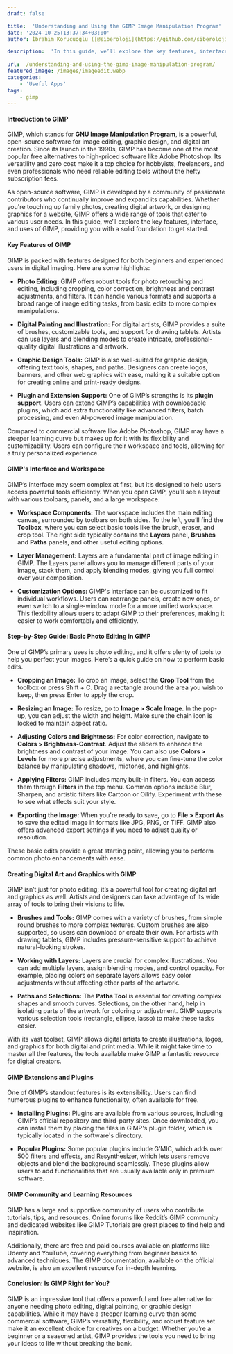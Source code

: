 ```yaml
---
draft: false

title:  'Understanding and Using the GIMP Image Manipulation Program'
date: '2024-10-25T13:37:34+03:00'
author: İbrahim Korucuoğlu ([@siberoloji](https://github.com/siberoloji))

description:  'In this guide, we’ll explore the key features, interface, and uses of GIMP, providing you with a solid foundation to get started.' 
 
url:  /understanding-and-using-the-gimp-image-manipulation-program/
featured_image: /images/imageedit.webp
categories:
    - 'Useful Apps'
tags:
    - gimp
---
```


#### Introduction to GIMP



GIMP, which stands for **GNU Image Manipulation Program**, is a powerful, open-source software for image editing, graphic design, and digital art creation. Since its launch in the 1990s, GIMP has become one of the most popular free alternatives to high-priced software like Adobe Photoshop. Its versatility and zero cost make it a top choice for hobbyists, freelancers, and even professionals who need reliable editing tools without the hefty subscription fees.



As open-source software, GIMP is developed by a community of passionate contributors who continually improve and expand its capabilities. Whether you're touching up family photos, creating digital artwork, or designing graphics for a website, GIMP offers a wide range of tools that cater to various user needs. In this guide, we’ll explore the key features, interface, and uses of GIMP, providing you with a solid foundation to get started.




#### Key Features of GIMP



GIMP is packed with features designed for both beginners and experienced users in digital imaging. Here are some highlights:


* **Photo Editing:** GIMP offers robust tools for photo retouching and editing, including cropping, color correction, brightness and contrast adjustments, and filters. It can handle various formats and supports a broad range of image editing tasks, from basic edits to more complex manipulations.

* **Digital Painting and Illustration:** For digital artists, GIMP provides a suite of brushes, customizable tools, and support for drawing tablets. Artists can use layers and blending modes to create intricate, professional-quality digital illustrations and artwork.

* **Graphic Design Tools:** GIMP is also well-suited for graphic design, offering text tools, shapes, and paths. Designers can create logos, banners, and other web graphics with ease, making it a suitable option for creating online and print-ready designs.

* **Plugin and Extension Support:** One of GIMP’s strengths is its **plugin support**. Users can extend GIMP’s capabilities with downloadable plugins, which add extra functionality like advanced filters, batch processing, and even AI-powered image manipulation.




Compared to commercial software like Adobe Photoshop, GIMP may have a steeper learning curve but makes up for it with its flexibility and customizability. Users can configure their workspace and tools, allowing for a truly personalized experience.




#### GIMP's Interface and Workspace



GIMP’s interface may seem complex at first, but it’s designed to help users access powerful tools efficiently. When you open GIMP, you’ll see a layout with various toolbars, panels, and a large workspace.


* **Workspace Components:** The workspace includes the main editing canvas, surrounded by toolbars on both sides. To the left, you’ll find the **Toolbox**, where you can select basic tools like the brush, eraser, and crop tool. The right side typically contains the **Layers** panel, **Brushes** and **Paths** panels, and other useful editing options.

* **Layer Management:** Layers are a fundamental part of image editing in GIMP. The Layers panel allows you to manage different parts of your image, stack them, and apply blending modes, giving you full control over your composition.

* **Customization Options:** GIMP's interface can be customized to fit individual workflows. Users can rearrange panels, create new ones, or even switch to a single-window mode for a more unified workspace. This flexibility allows users to adapt GIMP to their preferences, making it easier to work comfortably and efficiently.
#### Step-by-Step Guide: Basic Photo Editing in GIMP



One of GIMP’s primary uses is photo editing, and it offers plenty of tools to help you perfect your images. Here’s a quick guide on how to perform basic edits.


* **Cropping an Image:** To crop an image, select the **Crop Tool** from the toolbox or press Shift + C. Drag a rectangle around the area you wish to keep, then press Enter to apply the crop.

* **Resizing an Image:** To resize, go to **Image > Scale Image**. In the pop-up, you can adjust the width and height. Make sure the chain icon is locked to maintain aspect ratio.

* **Adjusting Colors and Brightness:** For color correction, navigate to **Colors > Brightness-Contrast**. Adjust the sliders to enhance the brightness and contrast of your image. You can also use **Colors > Levels** for more precise adjustments, where you can fine-tune the color balance by manipulating shadows, midtones, and highlights.

* **Applying Filters:** GIMP includes many built-in filters. You can access them through **Filters** in the top menu. Common options include Blur, Sharpen, and artistic filters like Cartoon or Oilify. Experiment with these to see what effects suit your style.

* **Exporting the Image:** When you're ready to save, go to **File > Export As** to save the edited image in formats like JPG, PNG, or TIFF. GIMP also offers advanced export settings if you need to adjust quality or resolution.




These basic edits provide a great starting point, allowing you to perform common photo enhancements with ease.




#### Creating Digital Art and Graphics with GIMP



GIMP isn’t just for photo editing; it’s a powerful tool for creating digital art and graphics as well. Artists and designers can take advantage of its wide array of tools to bring their visions to life.


* **Brushes and Tools:** GIMP comes with a variety of brushes, from simple round brushes to more complex textures. Custom brushes are also supported, so users can download or create their own. For artists with drawing tablets, GIMP includes pressure-sensitive support to achieve natural-looking strokes.

* **Working with Layers:** Layers are crucial for complex illustrations. You can add multiple layers, assign blending modes, and control opacity. For example, placing colors on separate layers allows easy color adjustments without affecting other parts of the artwork.

* **Paths and Selections:** The **Paths Tool** is essential for creating complex shapes and smooth curves. Selections, on the other hand, help in isolating parts of the artwork for coloring or adjustment. GIMP supports various selection tools (rectangle, ellipse, lasso) to make these tasks easier.




With its vast toolset, GIMP allows digital artists to create illustrations, logos, and graphics for both digital and print media. While it might take time to master all the features, the tools available make GIMP a fantastic resource for digital creators.




#### GIMP Extensions and Plugins



One of GIMP’s standout features is its extensibility. Users can find numerous plugins to enhance functionality, often available for free.


* **Installing Plugins:** Plugins are available from various sources, including GIMP’s official repository and third-party sites. Once downloaded, you can install them by placing the files in GIMP's plugin folder, which is typically located in the software's directory.

* **Popular Plugins:** Some popular plugins include G’MIC, which adds over 500 filters and effects, and Resynthesizer, which lets users remove objects and blend the background seamlessly. These plugins allow users to add functionalities that are usually available only in premium software.
#### GIMP Community and Learning Resources



GIMP has a large and supportive community of users who contribute tutorials, tips, and resources. Online forums like Reddit’s GIMP community and dedicated websites like GIMP Tutorials are great places to find help and inspiration.



Additionally, there are free and paid courses available on platforms like Udemy and YouTube, covering everything from beginner basics to advanced techniques. The GIMP documentation, available on the official website, is also an excellent resource for in-depth learning.




#### Conclusion: Is GIMP Right for You?



GIMP is an impressive tool that offers a powerful and free alternative for anyone needing photo editing, digital painting, or graphic design capabilities. While it may have a steeper learning curve than some commercial software, GIMP’s versatility, flexibility, and robust feature set make it an excellent choice for creatives on a budget. Whether you’re a beginner or a seasoned artist, GIMP provides the tools you need to bring your ideas to life without breaking the bank.
